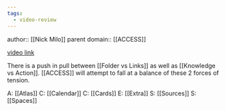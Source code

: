 ```yaml
---
tags:
  - video-review
---
```

author:: [[Nick Milo]]
parent domain:: [[ACCESS]]

[video link](https://www.youtube.com/watch?v=p0zWJ-TLghw&t=0s&ab_channel=LinkingYourThinkingwithNickMilo)

There is a push in pull between [[Folder vs Links]] as well as [[Knowledge vs Action]]. [[ACCESS]] will attempt to fall at a balance of these 2 forces of tension.

A: [[Atlas]]
C: [[Calendar]]
C: [[Cards]]
E: [[Extra]]
S: [[Sources]]
S: [[Spaces]]